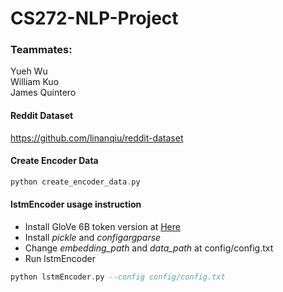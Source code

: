 # CS272-NLP-Project

### Teammates: ###   
Yueh Wu  
William Kuo  
James Quintero 


#### Reddit Dataset
https://github.com/linanqiu/reddit-dataset 

#### Create Encoder Data
```haskell =
python create_encoder_data.py
```


#### lstmEncoder usage instruction
- Install GloVe 6B token version at [Here](https://nlp.stanford.edu/projects/glove/) 
- Install *pickle* and *configargparse*
- Change *embedding_path* and *data_path* at config/config.txt
- Run lstmEncoder
```haskell =
python lstmEncoder.py --config config/config.txt
```